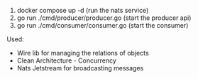1. docker compose up -d (run the nats service)
2. go run ./cmd/producer/producer.go (start the producer api)
3. go run ./cmd/consumer/consumer.go (start the consumer)

Used:

- Wire lib for managing the relations of objects
- Clean Architecture - Concurrency
- Nats Jetstream for broadcasting messages
